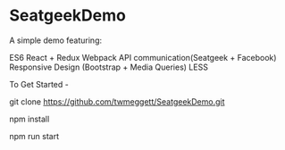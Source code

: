 # SeatgeekDemo

A simple demo featuring: 

ES6
React + Redux
Webpack
API communication(Seatgeek + Facebook)
Responsive Design (Bootstrap + Media Queries)
LESS

To Get Started -

git clone https://github.com/twmeggett/SeatgeekDemo.git

npm install

npm run start


